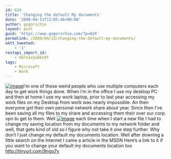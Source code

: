 ```yaml
---
id: 624
title: 'Changing the default My documents'
date: '2009-04-13T13:05:46+00:00'
author: gogorichie
layout: post
guid: 'https://www.gogorichie.com/?p=624'
permalink: /2009/04/13/changing-the-default-my-documents/
aktt_tweeted:
    - '1'
restapi_import_id:
    - 5b7e1e5a66c0f
tags:
    - Microsoft
    - Work
---
```


[![image](https://www.gogorichie.com/wp-content/uploads/2009/04/windowslivewriter88b32ebe8110-d7e3image-thumb.png)](https://www.gogorichie.com/wp-content/uploads/2009/04/image3.png)I’m one of those weird people who use multiple computers each day to get work things done. When I’m in the office I use my desktop PC and then at home I use my work laptop, prior to last year accessing my work files on my Desktop from work was nearly impossible. An then everyone got their own personal network share about year. Since then I’ve been saving all my files to my share and accessing them their over our corp. vpn to get to them. Well [![image](https://www.gogorichie.com/wp-content/uploads/2009/04/windowslivewriter88b32ebe8110-d7e3image-thumb-1.png)](https://www.gogorichie.com/wp-content/uploads/2009/04/windowslivewriter88b32ebe8110-d7e3image-4.png) each time when I start a new file I had to change my saving location from my documents to my network folder and well, that gets kind of old so I figure why not take it one step further. Why don’t I just change my default my documents location. Well after downing a little search on the Internet I came a article in the MSDN Here’s a link to it if you want to change your default my documents location too <http://tinyurl.com/9ngo7y>